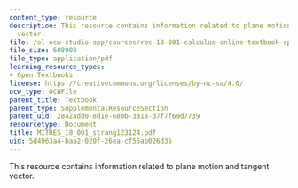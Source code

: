 ```yaml
---
content_type: resource
description: This resource contains information related to plane motion and tangent
  vector.
file: /ol-ocw-studio-app/courses/res-18-001-calculus-online-textbook-spring-2005/5d4963a4baa2020f26eacf55ab026d35_MITRES_18_001_strang123124.pdf
file_size: 608908
file_type: application/pdf
learning_resource_types:
- Open Textbooks
license: https://creativecommons.org/licenses/by-nc-sa/4.0/
ocw_type: OCWFile
parent_title: Textbook
parent_type: SupplementalResourceSection
parent_uid: 2842add0-8d1e-680b-3318-d7f7f69d7739
resourcetype: Document
title: MITRES_18_001_strang123124.pdf
uid: 5d4963a4-baa2-020f-26ea-cf55ab026d35
---
```

This resource contains information related to plane motion and tangent vector.